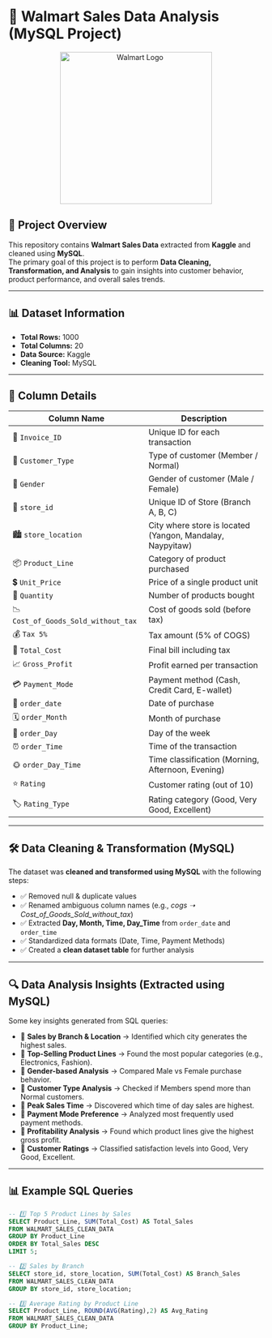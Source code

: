 # 🛒 Walmart Sales Data Analysis (MySQL Project)
<p align="center">
  <img src="images/walmart-logo.png" alt="Walmart Logo" width="300">
</p>

## 📌 Project Overview
This repository contains **Walmart Sales Data** extracted from **Kaggle** and cleaned using **MySQL**.  
The primary goal of this project is to perform **Data Cleaning, Transformation, and Analysis** to gain insights into customer behavior, product performance, and overall sales trends.

---

## 📊 Dataset Information

- **Total Rows:** 1000  
- **Total Columns:** 20  
- **Data Source:** Kaggle  
- **Cleaning Tool:** MySQL  

---

## 📂 Column Details

| Column Name | Description |
|-------------|-------------|
| 🧾 `Invoice_ID` | Unique ID for each transaction |
| 👥 `Customer_Type` | Type of customer (Member / Normal) |
| 🚻 `Gender` | Gender of customer (Male / Female) |
| 🏬 `store_id` | Unique ID of Store (Branch A, B, C) |
| 🏙️ `store_location` | City where store is located (Yangon, Mandalay, Naypyitaw) |
| 📦 `Product_Line` | Category of product purchased |
| 💲 `Unit_Price` | Price of a single product unit |
| 🔢 `Quantity` | Number of products bought |
| 📉 `Cost_of_Goods_Sold_without_tax` | Cost of goods sold (before tax) |
| 💰 `Tax 5%` | Tax amount (5% of COGS) |
| 🧾 `Total_Cost` | Final bill including tax |
| 📈 `Gross_Profit` | Profit earned per transaction |
| 💳 `Payment_Mode` | Payment method (Cash, Credit Card, E-wallet) |
| 📅 `order_date` | Date of purchase |
| 🗓️ `order_Month` | Month of purchase |
| 📆 `order_Day` | Day of the week |
| ⏰ `order_Time` | Time of the transaction |
| 🌞 `order_Day_Time` | Time classification (Morning, Afternoon, Evening) |
| ⭐ `Rating` | Customer rating (out of 10) |
| 🏷️ `Rating_Type` | Rating category (Good, Very Good, Excellent) |

---

## 🛠️ Data Cleaning & Transformation (MySQL)

The dataset was **cleaned and transformed using MySQL** with the following steps:

- ✅ Removed null & duplicate values  
- ✅ Renamed ambiguous column names (e.g., *cogs ➝ Cost_of_Goods_Sold_without_tax*)  
- ✅ Extracted **Day, Month, Time, Day_Time** from `order_date` and `order_time`  
- ✅ Standardized data formats (Date, Time, Payment Methods)  
- ✅ Created a **clean dataset table** for further analysis  

---

## 🔍 Data Analysis Insights (Extracted using MySQL)

Some key insights generated from SQL queries:

- 📌 **Sales by Branch & Location** → Identified which city generates the highest sales.  
- 📌 **Top-Selling Product Lines** → Found the most popular categories (e.g., Electronics, Fashion).  
- 📌 **Gender-based Analysis** → Compared Male vs Female purchase behavior.  
- 📌 **Customer Type Analysis** → Checked if Members spend more than Normal customers.  
- 📌 **Peak Sales Time** → Discovered which time of day sales are highest.  
- 📌 **Payment Mode Preference** → Analyzed most frequently used payment methods.  
- 📌 **Profitability Analysis** → Found which product lines give the highest gross profit.  
- 📌 **Customer Ratings** → Classified satisfaction levels into Good, Very Good, Excellent.  

---

## 📊 Example SQL Queries

```sql
-- 1️⃣ Top 5 Product Lines by Sales
SELECT Product_Line, SUM(Total_Cost) AS Total_Sales
FROM WALMART_SALES_CLEAN_DATA
GROUP BY Product_Line
ORDER BY Total_Sales DESC
LIMIT 5;

-- 2️⃣ Sales by Branch
SELECT store_id, store_location, SUM(Total_Cost) AS Branch_Sales
FROM WALMART_SALES_CLEAN_DATA
GROUP BY store_id, store_location;

-- 3️⃣ Average Rating by Product Line
SELECT Product_Line, ROUND(AVG(Rating),2) AS Avg_Rating
FROM WALMART_SALES_CLEAN_DATA
GROUP BY Product_Line;
